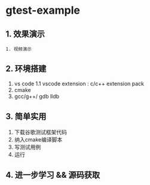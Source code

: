 # gtest-example
## 1. 效果演示
    1. 视频演示
## 2. 环境搭建
1. vs code
    1.1  vscode extension : c/c++ extension pack
2. cmake
3. gcc/g++/ gdb  lldb
## 3. 简单实用
1. 下载谷歌测试框架代码
2. 纳入cmake编译脚本
3. 写测试用例
4. 运行

## 4. 进一步学习 && 源码获取
